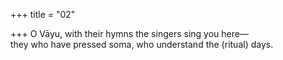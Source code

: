 +++
title = "02"

+++
O Vāyu, with their hymns the singers sing you here—  
they who have pressed soma, who understand the (ritual) days.  
